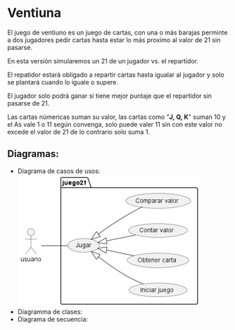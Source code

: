 # Ventiuna

El juego de ventiuno es un juego de cartas, con una o más barajas perminte a dos jugadores pedir cartas hasta estar lo más proximo al valor de 21 sin pasarse.

En esta versión simularemos un 21 de un jugador vs. el repartidor.

El repatidor estará obligado a repartir cartas hasta igualar al jugador y solo se plantará cuando lo iguale o supere.

El jugador solo podrá ganar si tiene mejor puntaje que el repartidor sin pasarse de 21.

Las cartas númericas suman su valor, las cartas como "__J, Q, K__" suman 10 y el As vale 1 o 11 según convenga, solo puede valer 11 sin con este valor no excede el valor de 21 de lo contrario solo suma 1.

## Diagramas:

- Diagrama de casos de usos:
![Casos de uso](out/diagramas/casos_de_uso/casos_de_uso.png)
- Diagramma de clases:
- Diagrama de secuencia: